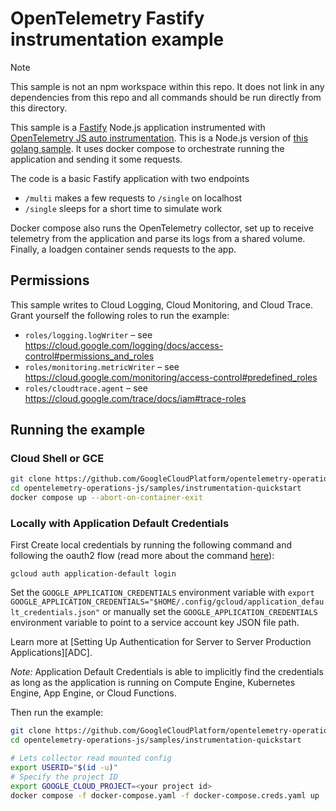 # OpenTelemetry Fastify instrumentation example

> [!NOTE]  
> This sample is not an npm workspace within this repo. It does not link in any dependencies
> from this repo and all commands should be run directly from this directory.

This sample is a [Fastify](https://fastify.dev/) Node.js application instrumented with
[OpenTelemetry JS auto instrumentation](https://opentelemetry.io/docs/languages/js/automatic/).
This is a Node.js version of [this golang
sample](https://github.com/GoogleCloudPlatform/golang-samples/tree/main/opentelemetry/instrumentation).
It uses docker compose to orchestrate running the application and sending it some requests.

The code is a basic Fastify application with two endpoints
- `/multi` makes a few requests to `/single` on localhost
- `/single` sleeps for a short time to simulate work

Docker compose also runs the OpenTelemetry collector, set up to receive telemetry from the
application and parse its logs from a shared volume. Finally, a loadgen container sends
requests to the app.

## Permissions

This sample writes to Cloud Logging, Cloud Monitoring, and Cloud Trace. Grant yourself the
following roles to run the example:
- `roles/logging.logWriter` – see https://cloud.google.com/logging/docs/access-control#permissions_and_roles
- `roles/monitoring.metricWriter` – see https://cloud.google.com/monitoring/access-control#predefined_roles
- `roles/cloudtrace.agent` – see https://cloud.google.com/trace/docs/iam#trace-roles

## Running the example

### Cloud Shell or GCE

```sh
git clone https://github.com/GoogleCloudPlatform/opentelemetry-operations-js.git
cd opentelemetry-operations-js/samples/instrumentation-quickstart
docker compose up --abort-on-container-exit
```

### Locally with Application Default Credentials

First Create local credentials by running the following command and following the
oauth2 flow (read more about the command [here][auth_command]):

	gcloud auth application-default login

Set the `GOOGLE_APPLICATION_CREDENTIALS` environment variable with `export GOOGLE_APPLICATION_CREDENTIALS="$HOME/.config/gcloud/application_default_credentials.json"`
or manually set the `GOOGLE_APPLICATION_CREDENTIALS` environment variable to point to a service
account key JSON file path.

Learn more at [Setting Up Authentication for Server to Server Production Applications][ADC].

*Note:* Application Default Credentials is able to implicitly find the credentials as long as the application is running on Compute Engine, Kubernetes Engine, App Engine, or Cloud Functions.

Then run the example:

```sh
git clone https://github.com/GoogleCloudPlatform/opentelemetry-operations-js.git
cd opentelemetry-operations-js/samples/instrumentation-quickstart

# Lets collector read mounted config
export USERID="$(id -u)"
# Specify the project ID
export GOOGLE_CLOUD_PROJECT=<your project id>
docker compose -f docker-compose.yaml -f docker-compose.creds.yaml up  --abort-on-container-exit
```

[auth_command]: https://cloud.google.com/sdk/gcloud/reference/beta/auth/application-default/login
